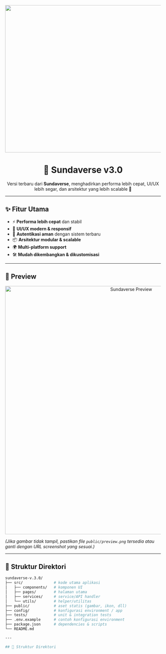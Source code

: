 <div align="center">
<img width="1200" height="475" alt="GHBanner" src="https://github.com/user-attachments/assets/0aa67016-6eaf-458a-adb2-6e31a0763ed6" />
</div>

<h1 align="center">🌌 Sundaverse v3.0</h1>

<p align="center">
  Versi terbaru dari <b>Sundaverse</b>, menghadirkan performa lebih cepat, UI/UX lebih segar, dan arsitektur yang lebih scalable 🚀  
</p>

---

## ✨ Fitur Utama

- ⚡ **Performa lebih cepat** dan stabil  
- 🎨 **UI/UX modern & responsif**  
- 🔐 **Autentikasi aman** dengan sistem terbaru  
- 📦 **Arsitektur modular & scalable**  
- 🌍 **Multi-platform support**  
- 🛠️ **Mudah dikembangkan & dikustomisasi**  

---

## 📸 Preview

<p align="center">
  <img src="https://raw.githubusercontent.com/syaifulamri1625/sundaverse-v.3.0/main/public/preview.png" alt="Sundaverse Preview" width="800"/>
</p>

*(Jika gambar tidak tampil, pastikan file `public/preview.png` tersedia atau ganti dengan URL screenshot yang sesuai.)*

---

## 📂 Struktur Direktori

```bash
sundaverse-v.3.0/
├── src/              # kode utama aplikasi
│   ├── components/   # komponen UI
│   ├── pages/        # halaman utama
│   ├── services/     # service/API handler
│   └── utils/        # helper/utilitas
├── public/           # aset statis (gambar, ikon, dll)
├── config/           # konfigurasi environment / app
├── tests/            # unit & integration tests
├── .env.example      # contoh konfigurasi environment
├── package.json      # dependencies & scripts
└── README.md

---

## 📂 Struktur Direktori
